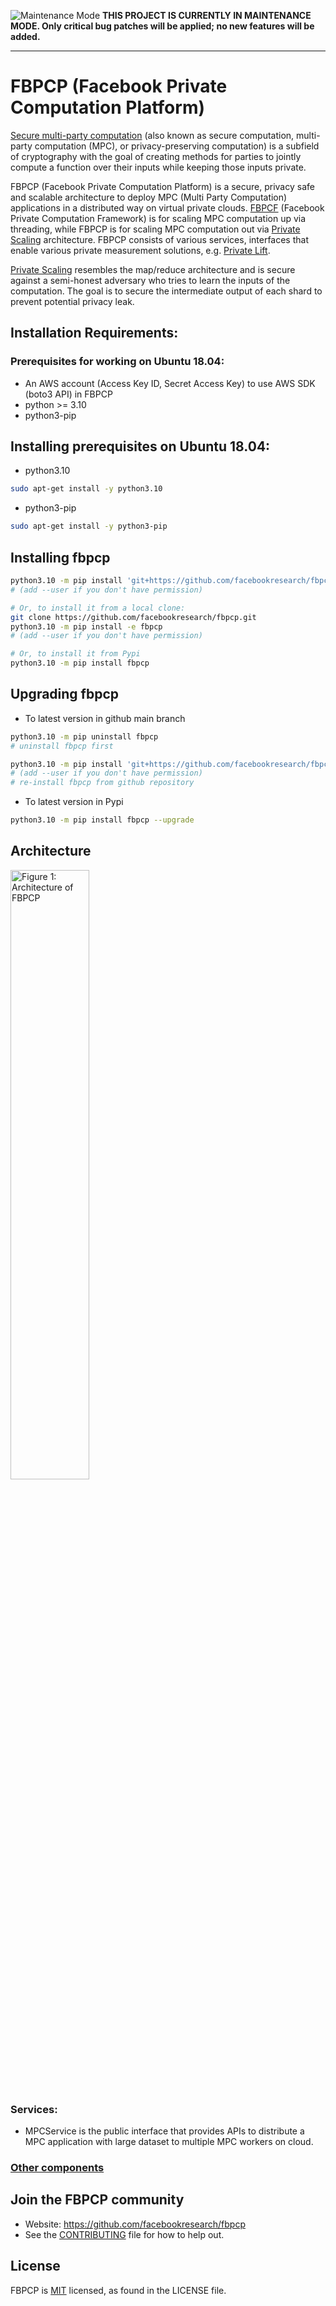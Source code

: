 ![Maintenance Mode](https://img.shields.io/badge/maintenance%20mode-%E2%9C%94%EF%B8%8F-red)
**THIS PROJECT IS CURRENTLY IN MAINTENANCE MODE. Only critical bug patches will be applied; no new features will be added.**

---

# FBPCP (Facebook Private Computation Platform)
[Secure multi-party computation](https://en.wikipedia.org/wiki/Secure_multi-party_computation) (also known as secure computation, multi-party computation (MPC), or privacy-preserving computation) is a subfield of cryptography with the goal of creating methods for parties to jointly compute a function over their inputs while keeping those inputs private.

FBPCP (Facebook Private Computation Platform) is a secure, privacy safe and scalable architecture to deploy MPC (Multi Party Computation) applications in a distributed way on virtual private clouds. [FBPCF](https://github.com/facebookresearch/fbpcf) (Facebook Private Computation Framework) is for scaling MPC computation up via threading, while FBPCP is for scaling MPC computation out via [Private Scaling](https://github.com/facebookresearch/fbpcp/blob/main/docs/PrivateScaling.md) architecture. FBPCP consists of various services, interfaces that enable various private measurement solutions, e.g. [Private Lift](https://github.com/facebookresearch/fbpcf/blob/master/docs/PrivateLift.md).

[Private Scaling](https://github.com/facebookresearch/fbpcp/blob/main/docs/PrivateScaling.md) resembles the map/reduce architecture and is secure against a semi-honest adversary who tries to learn the inputs of the computation. The goal is to secure the intermediate output of each shard to prevent potential privacy leak.

## Installation Requirements:
### Prerequisites for working on Ubuntu 18.04:
* An AWS account (Access Key ID, Secret Access Key) to use AWS SDK (boto3 API) in FBPCP
* python >= 3.10
* python3-pip

## Installing prerequisites on Ubuntu 18.04:
* python3.10
```sh
sudo apt-get install -y python3.10
```
* python3-pip
```sh
sudo apt-get install -y python3-pip
```
## Installing fbpcp
```sh
python3.10 -m pip install 'git+https://github.com/facebookresearch/fbpcp.git'
# (add --user if you don't have permission)

# Or, to install it from a local clone:
git clone https://github.com/facebookresearch/fbpcp.git
python3.10 -m pip install -e fbpcp
# (add --user if you don't have permission)

# Or, to install it from Pypi
python3.10 -m pip install fbpcp
```

## Upgrading fbpcp
* To latest version in github main branch
```sh
python3.10 -m pip uninstall fbpcp
# uninstall fbpcp first

python3.10 -m pip install 'git+https://github.com/facebookresearch/fbpcp.git'
# (add --user if you don't have permission)
# re-install fbpcp from github repository
```

* To latest version in Pypi
```sh
python3.10 -m pip install fbpcp --upgrade
```

## Architecture
<img src="https://github.com/facebookresearch/fbpcp/blob/main/docs/PCPArch.jpg?raw=true" alt="Figure 1: Architecture of FBPCP" width="50%" height="50%">

### Services:

* MPCService is the public interface that provides APIs to distribute a MPC application with large dataset to multiple MPC workers on cloud.


### [Other components](https://github.com/facebookresearch/fbpcp/blob/main/docs/FBPCPComponents.md)

## Join the FBPCP community
* Website: https://github.com/facebookresearch/fbpcp
* See the [CONTRIBUTING](https://github.com/facebookresearch/fbpcp/blob/main/CONTRIBUTING.md) file for how to help out.

## License
FBPCP is [MIT](https://github.com/facebookresearch/fbpcp/blob/main/LICENSE) licensed, as found in the LICENSE file.
